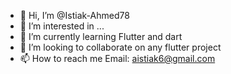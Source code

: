 - 👋 Hi, I’m @Istiak-Ahmed78
- 👀 I’m interested in ...
- 🌱 I’m currently learning Flutter and dart
- 💞️ I’m looking to collaborate on any flutter project
- 📫 How to reach me Email: aistiak6@gmail.com
